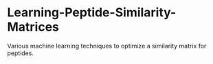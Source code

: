 # Learning-Peptide-Similarity-Matrices
Various machine learning techniques to optimize a similarity matrix for peptides.

